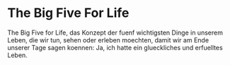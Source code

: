 # The Big Five For Life

The Big Five for Life, das Konzept der fuenf wichtigsten Dinge in unserem Leben, die wir tun, sehen oder erleben moechten, damit wir am Ende unserer Tage sagen koennen: Ja, ich hatte ein glueckliches und erfuelltes Leben.

